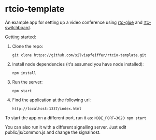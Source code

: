 rtcio-template
==============

An example app for setting up a video conference using [rtc-glue](https://github.com/rtc-io/rtc-glue) and [rtc-switchboard](https://github.com/rtc-io/rtc-switchboard).

Getting started:

1. Clone the repo:
    ```
    git clone https://github.com/silviapfeiffer/rtcio-template.git
    ```

2. Install node dependencies (it's assumed you have node installed):
    ```
    npm install
    ```

3. Run the server:
    ```
    npm start
    ```

4. Find the application at the following url:
    ```
    http://localhost:1337/index.html
    ```

To start the app on a different port, run it as:
    ```
    NODE_PORT=3020 npm start
    ```

You can also run it with a different signalling server. Just edit public/js/common.js and change the signalhost.